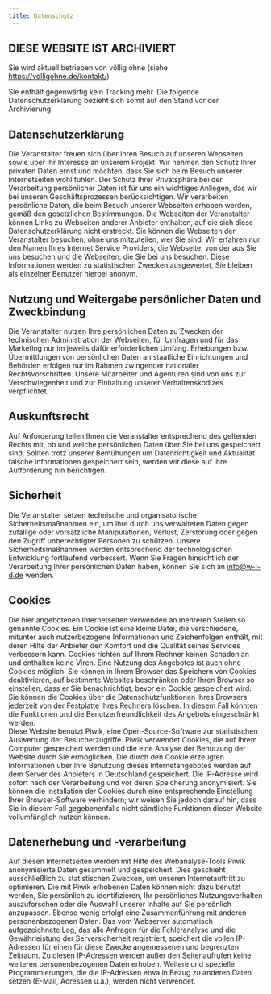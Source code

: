 ```yaml
---
title: Datenschutz
---
```


## DIESE WEBSITE IST ARCHIVIERT

Sie wird aktuell betrieben von völlig ohne (siehe https://volligohne.de/kontakt/)

Sie enthält gegenwärtig kein Tracking mehr. Die folgende Datenschutzerklärung bezieht sich somit auf den Stand vor der Archivierung:

## Datenschutzerklärung

Die Veranstalter freuen sich über Ihren Besuch auf unseren Webseiten sowie über Ihr Interesse an unserem Projekt. Wir nehmen den Schutz Ihrer privaten Daten ernst und möchten, dass Sie sich beim Besuch unserer Internetseiten wohl fühlen. Der Schutz Ihrer Privatsphäre bei der Verarbeitung persönlicher Daten ist für uns ein wichtiges Anliegen, das wir bei unseren Geschäftsprozessen berücksichtigen. Wir verarbeiten persönliche Daten, die beim Besuch unserer Webseiten erhoben werden, gemäß den gesetzlichen Bestimmungen. Die Webseiten der Veranstalter können Links zu Webseiten anderer Anbieter enthalten, auf die sich diese Datenschutzerklärung nicht erstreckt.
Sie können die Webseiten der Veranstalter besuchen, ohne uns mitzuteilen, wer Sie sind. Wir erfahren nur den Namen Ihres Internet Service Providers, die Webseite, von der aus Sie uns besuchen und die Webseiten, die Sie bei uns besuchen. Diese Informationen werden zu statistischen Zwecken ausgewertet, Sie bleiben als einzelner Benutzer hierbei anonym. 

## Nutzung und Weitergabe persönlicher Daten und Zweckbindung

Die Veranstalter nutzen Ihre persönlichen Daten zu Zwecken der technischen Administration der Webseiten, für Umfragen und für das Marketing nur im jeweils dafür erforderlichen Umfang. Erhebungen bzw. Übermittlungen von persönlichen Daten an staatliche Einrichtungen und Behörden erfolgen nur im Rahmen zwingender nationaler Rechtsvorschriften. Unsere Mitarbeiter und Agenturen sind von uns zur Verschwiegenheit und zur Einhaltung unserer Verhaltenskodizes verpflichtet.

## Auskunftsrecht

Auf Anforderung teilen Ihnen die Veranstalter entsprechend des geltenden Rechts mit, ob und welche persönlichen Daten über Sie bei uns gespeichert sind. Sollten trotz unserer Bemühungen um Datenrichtigkeit und Aktualität falsche Informationen gespeichert sein, werden wir diese auf Ihre Aufforderung hin berichtigen.

## Sicherheit

Die Veranstalter setzen technische und organisatorische Sicherheitsmaßnahmen ein, um ihre durch uns verwalteten Daten gegen zufällige oder vorsätzliche Manipulationen, Verlust, Zerstörung oder gegen den Zugriff unberechtigter Personen zu schützen. Unsere Sicherheitsmaßnahmen werden entsprechend der technologischen Entwicklung fortlaufend verbessert. Wenn Sie Fragen hinsichtlich der Verarbeitung Ihrer persönlichen Daten haben, können Sie sich an info@w-i-d.de wenden.

## Cookies

Die hier angebotenen Internetseiten verwenden an mehreren Stellen so genannte Cookies. Ein Cookie ist eine kleine Datei, die verschiedene, mitunter auch nutzerbezogene Informationen und Zeichenfolgen enthält, mit deren Hilfe der Anbieter den Komfort und die Qualität seines Services verbessern kann. Cookies richten auf Ihrem Rechner keinen Schaden an und enthalten keine Viren. Eine Nutzung des Angebotes ist auch ohne Cookies möglich. Sie können in Ihrem Browser das Speichern von Cookies deaktivieren, auf bestimmte Websites beschränken oder Ihren Browser so einstellen, dass er Sie benachrichtigt, bevor ein Cookie gespeichert wird. Sie können die Cookies über die Datenschutzfunktionen Ihres Browsers jederzeit von der Festplatte Ihres Rechners löschen. In diesem Fall könnten die Funktionen und die Benutzerfreundlichkeit des Angebots eingeschränkt werden.  
Diese Website benutzt Piwik, eine Open-Source-Software zur statistischen Auswertung der Besucherzugriffe. Piwik verwendet Cookies, die auf Ihrem Computer gespeichert werden und die eine Analyse der Benutzung der Website durch Sie ermöglichen. Die durch den Cookie erzeugten Informationen über Ihre Benutzung dieses Internetangebotes werden auf dem Server des Anbieters in Deutschland gespeichert. Die IP-Adresse wird sofort nach der Verarbeitung und vor deren Speicherung anonymisiert. Sie können die Installation der Cookies durch eine entsprechende Einstellung Ihrer Browser-Software verhindern; wir weisen Sie jedoch darauf hin, dass Sie in diesem Fall gegebenenfalls nicht sämtliche Funktionen dieser Website vollumfänglich nutzen können.  

## Datenerhebung und -verarbeitung

Auf diesen Internetseiten werden mit Hilfe des Webanalyse-Tools Piwik anonymisierte Daten gesammelt und gespeichert. Dies geschieht ausschließlich zu statistischen Zwecken, um unseren Internetauftritt zu optimieren. Die mit Piwik erhobenen Daten können nicht dazu benutzt werden, Sie persönlich zu identifizieren, Ihr persönliches Nutzungsverhalten auszuforschen oder die Auswahl unserer Inhalte auf Sie persönlich anzupassen. Ebenso wenig erfolgt eine Zusammenführung mit anderen personenbezogenen Daten. Das vom Webserver automatisch aufgezeichnete Log, das alle Anfragen für die Fehleranalyse und die Gewährleistung der Serversicherheit registriert, speichert die vollen IP-Adressen für einen für diese Zwecke angemessenen und begrenzten Zeitraum. Zu diesen IP-Adressen werden außer den Seitenaufrufen keine weiteren personenbezogenen Daten erhoben. Weitere und spezielle Programmierungen, die die IP-Adressen etwa in Bezug zu anderen Daten setzen (E-Mail, Adressen u.a.), werden nicht verwendet.